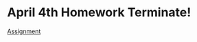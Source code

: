 # April 4th Homework Terminate!

[Assignment](https://canvas.uw.edu/courses/1817334/assignments/10215292?module_item_id=23392822)
